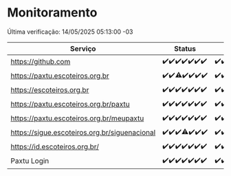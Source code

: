 # Monitoramento

Última verificação: 14/05/2025 05:13:00 -03

|Serviço|Status|Últimas 24h|
|---|---|---|
|https://github.com|<span title="2025-05-07: OK=23">✔️</span><span title="2025-05-08: OK=23">✔️</span><span title="2025-05-09: OK=23">✔️</span><span title="2025-05-10: OK=23">✔️</span><span title="2025-05-11: OK=23">✔️</span><span title="2025-05-12: OK=23">✔️</span><span title="2025-05-13: OK=7">✔️</span>|<span title="13/05/2025 05:13:00 -03 : 200">✔️</span><span title="13/05/2025 06:10:00 -03 : 200">✔️</span><span title="13/05/2025 07:10:00 -03 : 200">✔️</span><span title="13/05/2025 08:08:00 -03 : 200">✔️</span><span title="13/05/2025 09:18:00 -03 : 200">✔️</span><span title="13/05/2025 10:25:00 -03 : 200">✔️</span><span title="13/05/2025 11:09:00 -03 : 200">✔️</span><span title="13/05/2025 12:09:00 -03 : 200">✔️</span><span title="13/05/2025 13:12:00 -03 : 200">✔️</span><span title="13/05/2025 14:09:00 -03 : 200">✔️</span><span title="13/05/2025 15:13:00 -03 : 200">✔️</span><span title="13/05/2025 16:07:00 -03 : 200">✔️</span><span title="13/05/2025 17:10:00 -03 : 200">✔️</span><span title="13/05/2025 18:08:00 -03 : 200">✔️</span><span title="13/05/2025 19:09:00 -03 : 200">✔️</span><span title="13/05/2025 20:08:00 -03 : 200">✔️</span><span title="13/05/2025 21:46:00 -03 : 200">✔️</span><span title="13/05/2025 23:26:00 -03 : 200">✔️</span><span title="14/05/2025 00:35:00 -03 : 200">✔️</span><span title="14/05/2025 01:13:00 -03 : 200">✔️</span><span title="14/05/2025 02:10:00 -03 : 200">✔️</span><span title="14/05/2025 03:13:00 -03 : 200">✔️</span><span title="14/05/2025 04:09:00 -03 : 200">✔️</span><span title="14/05/2025 05:13:00 -03 : 200">✔️</span>|
|https://paxtu.escoteiros.org.br|<span title="2025-05-07: OK=23">✔️</span><span title="2025-05-08: OK=23">✔️</span><span title="2025-05-09: OK=22, Falhas=1">⚠️</span><span title="2025-05-10: OK=23">✔️</span><span title="2025-05-11: OK=23">✔️</span><span title="2025-05-12: OK=23">✔️</span><span title="2025-05-13: OK=7">✔️</span>|<span title="13/05/2025 05:13:00 -03 : 200">✔️</span><span title="13/05/2025 06:10:00 -03 : 200">✔️</span><span title="13/05/2025 07:10:00 -03 : 200">✔️</span><span title="13/05/2025 08:08:00 -03 : 200">✔️</span><span title="13/05/2025 09:18:00 -03 : 200">✔️</span><span title="13/05/2025 10:25:00 -03 : 200">✔️</span><span title="13/05/2025 11:09:00 -03 : 200">✔️</span><span title="13/05/2025 12:09:00 -03 : 200">✔️</span><span title="13/05/2025 13:12:00 -03 : 200">✔️</span><span title="13/05/2025 14:09:00 -03 : 200">✔️</span><span title="13/05/2025 15:13:00 -03 : 200">✔️</span><span title="13/05/2025 16:07:00 -03 : 200">✔️</span><span title="13/05/2025 17:10:00 -03 : 200">✔️</span><span title="13/05/2025 18:08:00 -03 : 200">✔️</span><span title="13/05/2025 19:09:00 -03 : 200">✔️</span><span title="13/05/2025 20:08:00 -03 : 200">✔️</span><span title="13/05/2025 21:46:00 -03 : 200">✔️</span><span title="13/05/2025 23:26:00 -03 : 200">✔️</span><span title="14/05/2025 00:35:00 -03 : 200">✔️</span><span title="14/05/2025 01:13:00 -03 : 200">✔️</span><span title="14/05/2025 02:10:00 -03 : 200">✔️</span><span title="14/05/2025 03:13:00 -03 : 200">✔️</span><span title="14/05/2025 04:09:00 -03 : 200">✔️</span><span title="14/05/2025 05:13:00 -03 : 200">✔️</span>|
|https://escoteiros.org.br|<span title="2025-05-07: OK=23">✔️</span><span title="2025-05-08: OK=23">✔️</span><span title="2025-05-09: OK=23">✔️</span><span title="2025-05-10: OK=23">✔️</span><span title="2025-05-11: OK=23">✔️</span><span title="2025-05-12: OK=23">✔️</span><span title="2025-05-13: OK=7">✔️</span>|<span title="13/05/2025 05:13:00 -03 : 200">✔️</span><span title="13/05/2025 06:10:00 -03 : 200">✔️</span><span title="13/05/2025 07:10:00 -03 : 200">✔️</span><span title="13/05/2025 08:08:00 -03 : 200">✔️</span><span title="13/05/2025 09:18:00 -03 : 200">✔️</span><span title="13/05/2025 10:25:00 -03 : 200">✔️</span><span title="13/05/2025 11:09:00 -03 : 200">✔️</span><span title="13/05/2025 12:09:00 -03 : 200">✔️</span><span title="13/05/2025 13:12:00 -03 : 200">✔️</span><span title="13/05/2025 14:09:00 -03 : 200">✔️</span><span title="13/05/2025 15:13:00 -03 : 200">✔️</span><span title="13/05/2025 16:07:00 -03 : 200">✔️</span><span title="13/05/2025 17:10:00 -03 : 200">✔️</span><span title="13/05/2025 18:08:00 -03 : 200">✔️</span><span title="13/05/2025 19:09:00 -03 : 200">✔️</span><span title="13/05/2025 20:08:00 -03 : 200">✔️</span><span title="13/05/2025 21:46:00 -03 : 200">✔️</span><span title="13/05/2025 23:26:00 -03 : 200">✔️</span><span title="14/05/2025 00:35:00 -03 : 200">✔️</span><span title="14/05/2025 01:13:00 -03 : 200">✔️</span><span title="14/05/2025 02:10:00 -03 : 200">✔️</span><span title="14/05/2025 03:13:00 -03 : 200">✔️</span><span title="14/05/2025 04:09:00 -03 : 200">✔️</span><span title="14/05/2025 05:13:00 -03 : 200">✔️</span>|
|https://paxtu.escoteiros.org.br/paxtu|<span title="2025-05-07: OK=23">✔️</span><span title="2025-05-08: OK=23">✔️</span><span title="2025-05-09: OK=23">✔️</span><span title="2025-05-10: OK=23">✔️</span><span title="2025-05-11: OK=23">✔️</span><span title="2025-05-12: OK=23">✔️</span><span title="2025-05-13: OK=7">✔️</span>|<span title="13/05/2025 05:13:00 -03 : 200">✔️</span><span title="13/05/2025 06:10:00 -03 : 200">✔️</span><span title="13/05/2025 07:10:00 -03 : 200">✔️</span><span title="13/05/2025 08:08:00 -03 : 200">✔️</span><span title="13/05/2025 09:18:00 -03 : 200">✔️</span><span title="13/05/2025 10:25:00 -03 : 200">✔️</span><span title="13/05/2025 11:09:00 -03 : 200">✔️</span><span title="13/05/2025 12:09:00 -03 : 200">✔️</span><span title="13/05/2025 13:12:00 -03 : 200">✔️</span><span title="13/05/2025 14:09:00 -03 : 200">✔️</span><span title="13/05/2025 15:13:00 -03 : 200">✔️</span><span title="13/05/2025 16:07:00 -03 : 200">✔️</span><span title="13/05/2025 17:10:00 -03 : 200">✔️</span><span title="13/05/2025 18:08:00 -03 : 200">✔️</span><span title="13/05/2025 19:09:00 -03 : 200">✔️</span><span title="13/05/2025 20:08:00 -03 : 200">✔️</span><span title="13/05/2025 21:46:00 -03 : 200">✔️</span><span title="13/05/2025 23:26:00 -03 : 200">✔️</span><span title="14/05/2025 00:35:00 -03 : 200">✔️</span><span title="14/05/2025 01:13:00 -03 : 200">✔️</span><span title="14/05/2025 02:10:00 -03 : 200">✔️</span><span title="14/05/2025 03:13:00 -03 : 200">✔️</span><span title="14/05/2025 04:09:00 -03 : 200">✔️</span><span title="14/05/2025 05:13:00 -03 : 200">✔️</span>|
|https://paxtu.escoteiros.org.br/meupaxtu|<span title="2025-05-07: OK=23">✔️</span><span title="2025-05-08: OK=23">✔️</span><span title="2025-05-09: OK=23">✔️</span><span title="2025-05-10: OK=23">✔️</span><span title="2025-05-11: OK=23">✔️</span><span title="2025-05-12: OK=23">✔️</span><span title="2025-05-13: OK=7">✔️</span>|<span title="13/05/2025 05:13:00 -03 : 200">✔️</span><span title="13/05/2025 06:10:00 -03 : 200">✔️</span><span title="13/05/2025 07:10:00 -03 : 200">✔️</span><span title="13/05/2025 08:08:00 -03 : 200">✔️</span><span title="13/05/2025 09:18:00 -03 : 200">✔️</span><span title="13/05/2025 10:25:00 -03 : 200">✔️</span><span title="13/05/2025 11:09:00 -03 : 200">✔️</span><span title="13/05/2025 12:09:00 -03 : 200">✔️</span><span title="13/05/2025 13:12:00 -03 : 200">✔️</span><span title="13/05/2025 14:09:00 -03 : 200">✔️</span><span title="13/05/2025 15:13:00 -03 : 200">✔️</span><span title="13/05/2025 16:07:00 -03 : 200">✔️</span><span title="13/05/2025 17:10:00 -03 : 200">✔️</span><span title="13/05/2025 18:08:00 -03 : 200">✔️</span><span title="13/05/2025 19:09:00 -03 : 200">✔️</span><span title="13/05/2025 20:08:00 -03 : 200">✔️</span><span title="13/05/2025 21:46:00 -03 : 200">✔️</span><span title="13/05/2025 23:26:00 -03 : 200">✔️</span><span title="14/05/2025 00:35:00 -03 : 200">✔️</span><span title="14/05/2025 01:13:00 -03 : 200">✔️</span><span title="14/05/2025 02:10:00 -03 : 200">✔️</span><span title="14/05/2025 03:13:00 -03 : 200">✔️</span><span title="14/05/2025 04:09:00 -03 : 200">✔️</span><span title="14/05/2025 05:13:00 -03 : 200">✔️</span>|
|https://sigue.escoteiros.org.br/siguenacional|<span title="2025-05-07: OK=23">✔️</span><span title="2025-05-08: OK=23">✔️</span><span title="2025-05-09: OK=23">✔️</span><span title="2025-05-10: OK=22, Falhas=1">⚠️</span><span title="2025-05-11: OK=23">✔️</span><span title="2025-05-12: OK=23">✔️</span><span title="2025-05-13: OK=7">✔️</span>|<span title="13/05/2025 05:13:00 -03 : 200">✔️</span><span title="13/05/2025 06:10:00 -03 : 200">✔️</span><span title="13/05/2025 07:10:00 -03 : 200">✔️</span><span title="13/05/2025 08:08:00 -03 : 200">✔️</span><span title="13/05/2025 09:18:00 -03 : 200">✔️</span><span title="13/05/2025 10:25:00 -03 : 200">✔️</span><span title="13/05/2025 11:09:00 -03 : 200">✔️</span><span title="13/05/2025 12:09:00 -03 : 200">✔️</span><span title="13/05/2025 13:12:00 -03 : 200">✔️</span><span title="13/05/2025 14:09:00 -03 : 200">✔️</span><span title="13/05/2025 15:13:00 -03 : 200">✔️</span><span title="13/05/2025 16:07:00 -03 : 200">✔️</span><span title="13/05/2025 17:10:00 -03 : 200">✔️</span><span title="13/05/2025 18:08:00 -03 : 200">✔️</span><span title="13/05/2025 19:09:00 -03 : 200">✔️</span><span title="13/05/2025 20:08:00 -03 : 200">✔️</span><span title="13/05/2025 21:46:00 -03 : 200">✔️</span><span title="13/05/2025 23:26:00 -03 : 200">✔️</span><span title="14/05/2025 00:35:00 -03 : 200">✔️</span><span title="14/05/2025 01:13:00 -03 : 200">✔️</span><span title="14/05/2025 02:10:00 -03 : 200">✔️</span><span title="14/05/2025 03:13:00 -03 : 200">✔️</span><span title="14/05/2025 04:09:00 -03 : 200">✔️</span><span title="14/05/2025 05:13:00 -03 : 200">✔️</span>|
|https://id.escoteiros.org.br/|<span title="2025-05-07: OK=23">✔️</span><span title="2025-05-08: OK=23">✔️</span><span title="2025-05-09: OK=23">✔️</span><span title="2025-05-10: OK=23">✔️</span><span title="2025-05-11: OK=23">✔️</span><span title="2025-05-12: OK=23">✔️</span><span title="2025-05-13: OK=7">✔️</span>|<span title="13/05/2025 05:13:00 -03 : 200">✔️</span><span title="13/05/2025 06:10:00 -03 : 200">✔️</span><span title="13/05/2025 07:10:00 -03 : 200">✔️</span><span title="13/05/2025 08:08:00 -03 : 200">✔️</span><span title="13/05/2025 09:18:00 -03 : 200">✔️</span><span title="13/05/2025 10:25:00 -03 : 200">✔️</span><span title="13/05/2025 11:09:00 -03 : 200">✔️</span><span title="13/05/2025 12:09:00 -03 : 200">✔️</span><span title="13/05/2025 13:12:00 -03 : 200">✔️</span><span title="13/05/2025 14:09:00 -03 : 200">✔️</span><span title="13/05/2025 15:13:00 -03 : 200">✔️</span><span title="13/05/2025 16:07:00 -03 : 200">✔️</span><span title="13/05/2025 17:10:00 -03 : 200">✔️</span><span title="13/05/2025 18:08:00 -03 : 200">✔️</span><span title="13/05/2025 19:09:00 -03 : 200">✔️</span><span title="13/05/2025 20:08:00 -03 : 200">✔️</span><span title="13/05/2025 21:46:00 -03 : 200">✔️</span><span title="13/05/2025 23:26:00 -03 : 200">✔️</span><span title="14/05/2025 00:35:00 -03 : 200">✔️</span><span title="14/05/2025 01:13:00 -03 : 200">✔️</span><span title="14/05/2025 02:10:00 -03 : 200">✔️</span><span title="14/05/2025 03:13:00 -03 : 200">✔️</span><span title="14/05/2025 04:09:00 -03 : 200">✔️</span><span title="14/05/2025 05:13:00 -03 : 200">✔️</span>|
|Paxtu Login|<span title="2025-05-07: OK=23">✔️</span><span title="2025-05-08: OK=23">✔️</span><span title="2025-05-09: OK=23">✔️</span><span title="2025-05-10: OK=23">✔️</span><span title="2025-05-11: OK=23">✔️</span><span title="2025-05-12: OK=23">✔️</span><span title="2025-05-13: OK=7">✔️</span>|<span title="13/05/2025 05:13:00 -03 : 200">✔️</span><span title="13/05/2025 06:10:00 -03 : 200">✔️</span><span title="13/05/2025 07:10:00 -03 : 200">✔️</span><span title="13/05/2025 08:08:00 -03 : 200">✔️</span><span title="13/05/2025 09:18:00 -03 : 200">✔️</span><span title="13/05/2025 10:25:00 -03 : 200">✔️</span><span title="13/05/2025 11:09:00 -03 : 200">✔️</span><span title="13/05/2025 12:09:00 -03 : 200">✔️</span><span title="13/05/2025 13:12:00 -03 : 200">✔️</span><span title="13/05/2025 14:09:00 -03 : 200">✔️</span><span title="13/05/2025 15:13:00 -03 : 200">✔️</span><span title="13/05/2025 16:07:00 -03 : 200">✔️</span><span title="13/05/2025 17:10:00 -03 : 200">✔️</span><span title="13/05/2025 18:08:00 -03 : 200">✔️</span><span title="13/05/2025 19:09:00 -03 : 200">✔️</span><span title="13/05/2025 20:08:00 -03 : 200">✔️</span><span title="13/05/2025 21:46:00 -03 : 200">✔️</span><span title="13/05/2025 23:26:00 -03 : 200">✔️</span><span title="14/05/2025 00:35:00 -03 : 200">✔️</span><span title="14/05/2025 01:13:00 -03 : 200">✔️</span><span title="14/05/2025 02:10:00 -03 : 200">✔️</span><span title="14/05/2025 03:13:00 -03 : 200">✔️</span><span title="14/05/2025 04:09:00 -03 : 200">✔️</span><span title="14/05/2025 05:13:00 -03 : 200">✔️</span>|
